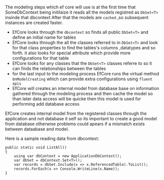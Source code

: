 The modeling steps which ef core will use is at the first time that SomeDbContext being initilaize it reads all the models registred as `DbSet<T>` insinde that dbcontext
After that the models are `cached` ,so subsequent instances are created faster.

* EfCore looks through the `dbcontext` so finds all public `DbSet<T>` and define an initial name for tables
* EfCore looks through the all the classes referred to in `DbSet<T>` and look for that class properties to find the tables's columns ,datatypes and so forth. it also
looks for special attribute which provide more configurations for that table
* EfCore looks for any classes that the `DbSet<T>` classes referre to so it can finds the relationships between the tables
* for the last input to the modeling process EfCore runs the virtual method `OnModelCreating` which can provide extra configurations using `fluent apis`
* EfCore will creates an internal model from database base on information gathered through the modeling process and then cache the model so than later data access will be quicke then
this model is used for performing add database access

EfCore creates internal model from the registered classes through the application and not database it self so its important to create a good model from database otherwise
problems could apears if a mismatch  exists between dataabase and model.

Here is a sample reading data from dbcontext:
```
public static void ListAll()
{
	using var dbContext = new ApplicationDbContext();
	var dbSet = dbContext.Set<T>();
	var records = dbSet.Include(x => x.ReferencedTable).ToList();
	records.ForEach(x => Console.WriteLine(x.Name));
}
```

